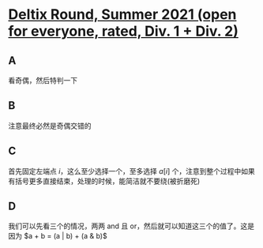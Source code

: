 # [Deltix Round, Summer 2021 (open for everyone, rated, Div. 1 + Div. 2)](https://codeforces.com/contest/1556)

## A

看奇偶，然后特判一下

## B

注意最终必然是奇偶交错的

## C

首先固定左端点 $i$，这么至少选择一个，至多选择 $a[i]$ 个，注意到整个过程中如果有括号更多直接结束，处理的时候，能简洁就不要绕(被折磨死)

## D

我们可以先看三个的情况，两两 and 且 or，然后就可以知道这三个的值了。这是因为 $a + b = (a | b) + (a & b)$
